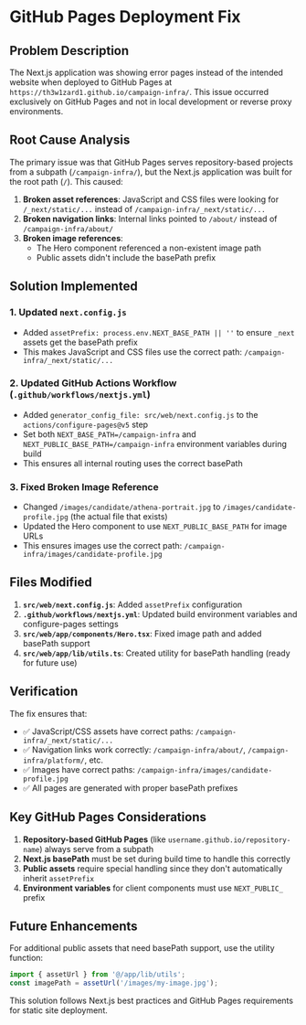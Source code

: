 # GitHub Pages Deployment Fix

## Problem Description

The Next.js application was showing error pages instead of the intended website when deployed to GitHub Pages at `https://th3w1zard1.github.io/campaign-infra/`. This issue occurred exclusively on GitHub Pages and not in local development or reverse proxy environments.

## Root Cause Analysis

The primary issue was that GitHub Pages serves repository-based projects from a subpath (`/campaign-infra/`), but the Next.js application was built for the root path (`/`). This caused:

1. **Broken asset references**: JavaScript and CSS files were looking for `/_next/static/...` instead of `/campaign-infra/_next/static/...`
2. **Broken navigation links**: Internal links pointed to `/about/` instead of `/campaign-infra/about/`
3. **Broken image references**: 
   - The Hero component referenced a non-existent image path
   - Public assets didn't include the basePath prefix

## Solution Implemented

### 1. Updated `next.config.js`
- Added `assetPrefix: process.env.NEXT_BASE_PATH || ''` to ensure `_next` assets get the basePath prefix
- This makes JavaScript and CSS files use the correct path: `/campaign-infra/_next/static/...`

### 2. Updated GitHub Actions Workflow (`.github/workflows/nextjs.yml`)
- Added `generator_config_file: src/web/next.config.js` to the `actions/configure-pages@v5` step
- Set both `NEXT_BASE_PATH=/campaign-infra` and `NEXT_PUBLIC_BASE_PATH=/campaign-infra` environment variables during build
- This ensures all internal routing uses the correct basePath

### 3. Fixed Broken Image Reference
- Changed `/images/candidate/athena-portrait.jpg` to `/images/candidate-profile.jpg` (the actual file that exists)
- Updated the Hero component to use `NEXT_PUBLIC_BASE_PATH` for image URLs
- This ensures images use the correct path: `/campaign-infra/images/candidate-profile.jpg`

## Files Modified

1. **`src/web/next.config.js`**: Added `assetPrefix` configuration
2. **`.github/workflows/nextjs.yml`**: Updated build environment variables and configure-pages settings
3. **`src/web/app/components/Hero.tsx`**: Fixed image path and added basePath support
4. **`src/web/app/lib/utils.ts`**: Created utility for basePath handling (ready for future use)

## Verification

The fix ensures that:
- ✅ JavaScript/CSS assets have correct paths: `/campaign-infra/_next/static/...`
- ✅ Navigation links work correctly: `/campaign-infra/about/`, `/campaign-infra/platform/`, etc.
- ✅ Images have correct paths: `/campaign-infra/images/candidate-profile.jpg`
- ✅ All pages are generated with proper basePath prefixes

## Key GitHub Pages Considerations

1. **Repository-based GitHub Pages** (like `username.github.io/repository-name`) always serve from a subpath
2. **Next.js basePath** must be set during build time to handle this correctly
3. **Public assets** require special handling since they don't automatically inherit `assetPrefix`
4. **Environment variables** for client components must use `NEXT_PUBLIC_` prefix

## Future Enhancements

For additional public assets that need basePath support, use the utility function:
```typescript
import { assetUrl } from '@/app/lib/utils';
const imagePath = assetUrl('/images/my-image.jpg');
```

This solution follows Next.js best practices and GitHub Pages requirements for static site deployment.